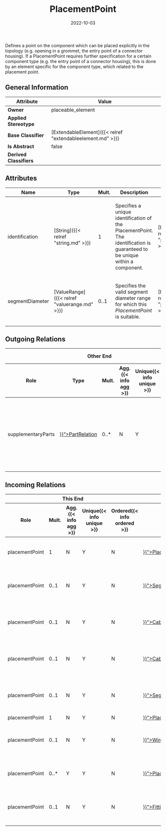 ﻿---
title: PlacementPoint
toc: false
type: specs
date: "2022-10-03"
draft: false
specification: VEC
version: 2.0.1
documentType: "Recommendation"
elementType: Class
classes:
  - PlacementPoint
menu_name: vec-2.0.1
---
<p>Defines a point on the component which can be placed explicitly in the topology (e.g. opening in a grommet, the entry point of a connector housing).  If a PlacementPoint requires further specification for a certain component type (e.g. the entry point of a connector housing), this is done by an element specific for the component type, which related to the placement point.  </p>

## General Information

| Attribute               | Value |
|-------------------------|-------|
| **Owner**               | placeable_element |
| **Applied Stereotype**  |   |
| **Base Classifier**     | [ExtendableElement]({{< relref "extendableelement.md" >}})<br/>  |
| **Is Abstract**         | false |
| **Derived Classifiers** |   |

## Attributes
|  Name  |  Type  |  Mult.  |  Description  |  Owning Classifier  |
|--------|--------|---------|---------------|--------------|
|identification| [String]({{< relref "string.md" >}}) | 1 | <p> Specifies a unique identification of the PlacementPoint. The identification is guaranteed to be unique within a component.      </p> | [PlacementPoint]({{< relref "placementpoint.md" >}}) |
|segmentDiameter| [ValueRange]({{< relref "valuerange.md" >}}) | 0..1 | <p> Specifies the valid segment diameter range for which this <i>PlacementPoint</i> is suitable.      </p> | [PlacementPoint]({{< relref "placementpoint.md" >}}) |

## Outgoing Relations
<table>
    <thead>
        <tr>
           <th colspan="6">Other End</th>
           <th colspan="1">This End</th>
           <th colspan="1">General</th>
        </tr>
        <tr>
           <th>Role</th>
           <th>Type</th>
           <th>Mult.</th>
           <th>Agg.{{< info agg >}}</th>
           <th>Unique{{< info unique >}}</th>
           <th>Ordered{{< info ordered >}}</th>
           <th>Mult.</th>
           <th>Description</th>
        </tr>
    <thead>
    <tbody>
    <tr>
        <td>supplementaryParts</td>
        <td><a href="{{< relref "partrelation.md" >}}">PartRelation</a></td>
        <td>0..*</td>
        <td>N</td>
        <td>Y</td>
        <td>N</td>
        <td></td>
        <td><p> References the <i>PartRelations</i> that specify supplementary parts for this <i>PlacementPoint</i>, e.g. cable ties for attaching the component on the harness.      </p></td>
    </tr>
    </tbody>
</table>

##  Incoming Relations
<table>
    <thead>
        <tr>
           <th colspan="5">This End</th>
           <th colspan="2">Other End</th>
           <th colspan="1">General</th>
        </tr>
        <tr>
           <th>Role</th>
           <th>Mult.</th>
           <th>Agg.{{< info agg >}}</th>
           <th>Unique{{< info unique >}}</th>
           <th>Ordered{{< info ordered >}}</th>
           <th>Type</th>
           <th>Mult.</th>
           <th>Description</th>
        </tr>
    <thead>
    <tbody>
    <tr>
        <td>placementPoint</td>
        <td>1</td>
        <td>N</td>
        <td>Y</td>
        <td>N</td>
        <td><a href="{{< relref "placementpointreference.md" >}}">PlacementPointReference</a></td>
        <td>0..*</td>
        <td><p> References the <i>PlacementPoint</i> that is instanced by this <i>PlacementPointReference.</i>      </p></td>
    </tr>
    <tr>
        <td>placementPoint</td>
        <td>0..1</td>
        <td>N</td>
        <td>Y</td>
        <td>N</td>
        <td><a href="{{< relref "segmentconnectionpointhc.md" >}}">SegmentConnectionPointHC</a></td>
        <td>0..*</td>
        <td><p> Specifies the <i>PlacementPoint</i> that represents this <i>SegmentConnectionPoint </i>in a <i>PlaceableElementSpecification.</i>      </p></td>
    </tr>
    <tr>
        <td>placementPoint</td>
        <td>0..1</td>
        <td>N</td>
        <td>Y</td>
        <td>N</td>
        <td><a href="{{< relref "cableleadthroughoutlet.md" >}}">CableLeadThroughOutlet</a></td>
        <td>0..*</td>
        <td><p> Specifies the <i>PlacementPoint</i> that represents this <i>CableLeadThroughOutlet</i> in a PlaceableElementSpecification.      </p></td>
    </tr>
    <tr>
        <td>placementPoint</td>
        <td>0..1</td>
        <td>N</td>
        <td>Y</td>
        <td>N</td>
        <td><a href="{{< relref "cableductoutlet.md" >}}">CableDuctOutlet</a></td>
        <td>0..*</td>
        <td><p> Specifies the <i>PlacementPoint</i> that represents this <i>CableDuctOutlet</i> in a PlaceableElementSpecification.      </p></td>
    </tr>
    <tr>
        <td>placementPoint</td>
        <td>0..1</td>
        <td>N</td>
        <td>Y</td>
        <td>N</td>
        <td><a href="{{< relref "segmentconnectionpoint.md" >}}">SegmentConnectionPoint</a></td>
        <td>0..*</td>
        <td><p> Specifies the <i>PlacementPoint</i> that represents this <i>SegmentConnectionPoint </i>in a <i>PlaceableElementSpecification.</i>      </p></td>
    </tr>
    <tr>
        <td>placementPoint</td>
        <td>1</td>
        <td>N</td>
        <td>Y</td>
        <td>N</td>
        <td><a href="{{< relref "placementpointposition.md" >}}">PlacementPointPosition</a></td>
        <td>0..*</td>
        <td></td>
    </tr>
    <tr>
        <td>placementPoint</td>
        <td>0..1</td>
        <td>N</td>
        <td>Y</td>
        <td>N</td>
        <td><a href="{{< relref "wirereception.md" >}}">WireReception</a></td>
        <td>0..*</td>
        <td><p> Specifies the <i>PlacementPoint</i> that represents this <i>WireReception</i> in a PlaceableElementSpecification.      </p></td>
    </tr>
    <tr>
        <td>placementPoint</td>
        <td>0..*</td>
        <td>Y</td>
        <td>Y</td>
        <td>N</td>
        <td><a href="{{< relref "placeableelementspecification.md" >}}">PlaceableElementSpecification</a></td>
        <td>1</td>
        <td><p> Specifies the <i>PlacementPoints</i> of a <i>PlaceableElementSpecification</i>.      </p></td>
    </tr>
    <tr>
        <td>placementPoint</td>
        <td>0..1</td>
        <td>N</td>
        <td>Y</td>
        <td>N</td>
        <td><a href="{{< relref "fittingoutlet.md" >}}">FittingOutlet</a></td>
        <td>0..*</td>
        <td><p> Specifies the <i>PlacementPoint</i> that represents this <i>FittingOutlet</i> in a PlaceableElementSpecification.      </p></td>
    </tr>
    </tbody>
</table>



